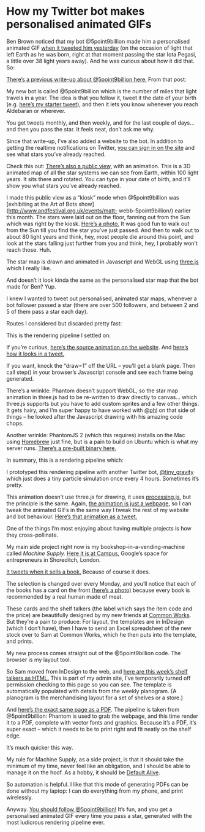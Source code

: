 # How my Twitter bot makes personalised animated GIFs

Ben Brown noticed that my bot @5point9billion made him a personalised animated
GIF [when it tweeted him
yesterday](https://twitter.com/5point9billion/status/725012835558916097) (on
the occasion of light that left Earth as he was born, right at that moment
passing the star Iota Pegasi, a little over 38 light years away). And he was
curious about how it did that. So:

[There’s a previous write-up about @5point9billion
here.](http://interconnected.org/home/2015/12/14/5point9billion) From that
post:

My new bot is called @5point9billion which is the number of miles that light
travels in a year. The idea is that you follow it, tweet it the date of your
birth (e.g. [here’s my starter
tweet](https://twitter.com/genmon/status/674333947405447168)), and then it
lets you know whenever you reach Aldebaran or wherever.

You get tweets monthly, and then weekly, and for the last couple of days… and
then you pass the star. It feels neat, don’t ask me why.

Since that write-up, I’ve also added a website to the bot. In addition to
getting the realtime notifications on Twitter, [you can sign in on the
site](http://electron.farm/5point9billion/) and see what stars you’ve already
reached.

Check this out: [There’s also a public
view,](http://electron.farm/5point9billion/public-map) with an animation. This
is a 3D animated map of all the star systems we can see from Earth, within 100
light years. It sits there and rotated. You can type in your date of birth,
and it’ll show you what stars you’ve already reached.

I made this public view as a “kiosk” mode when @5point9billion was [exhibiting
at the Art of Bots show](http://www.andfestival.org.uk/events/matt-
webb-5point9billion/) earlier this month. The stars were laid out on the
floor, fanning out from the Sun which was right by the kiosk. [Here’s a
photo.](https://www.instagram.com/p/BEPOAEZqpcI/) It was good fun to walk out
from the Sun till you find the star you’ve just passed. And then to walk out
to about 80 light years and think, hey, most people die around this point, and
look at the stars falling just further from you and think, hey, I probably
won’t reach those. Huh.

The star map is drawn and animated in Javascript and WebGL using
[three.js](http://threejs.org) which I really like.

And doesn’t it look kinda the same as the personalised star map that the bot
made for Ben? Yup.

I knew I wanted to tweet out personalised, animated star maps, whenever a bot
follower passed a star (there are over 500 followers, and between 2 and 5 of
them pass a star each day).

Routes I considered but discarded pretty fast:

This is the rendering pipeline I settled on:

If you’re curious, [here’s the source animation on the
website](http://electron.farm/5point9billion/mapgif?user=genmon&draw=1). And
[here’s how it looks in a
tweet.](https://twitter.com/5point9billion/status/725012835558916097)

If you want, knock the “draw=1” off the URL – you’ll get a blank page. Then
call step() in your browser’s Javascript console and see each frame being
generated.

There’s a wrinkle: Phantom doesn’t support WebGL, so the star map animation in
three.js had to be re-written to draw directly to canvas… which three.js
supports but you have to add custom sprites and a few other things. It gets
hairy, and I’m super happy to have worked with [@phl](https://twitter.com/phl)
on that side of things – he looked after the Javascript drawing with his
amazing code chops.

Another wrinkle: PhantomJS 2 (which this requires) installs on the Mac using
[Homebrew](http://brew.sh) just fine, but is a pain to build on Ubuntu which
is what my server runs. [There’s a pre-built binary
here.](https://github.com/Pyppe/phantomjs2.0-ubuntu14.04x64)

In summary, this is a rendering pipeline which:

I prototyped this rendering pipeline with another Twitter bot,
[@tiny_gravity](https://twitter.com/tiny_gravity) which just does a tiny
particle simulation once every 4 hours. Sometimes it’s pretty.

This animation doesn’t use three.js for drawing, it uses
[processing.js](http://processingjs.org), but the principle is the same.
Again, [the animation is just a
webpage](http://electron.farm/admin/gravity/animation?draw=1), so I can tweak
the animated GIFs in the same way I tweak the rest of my website and bot
behaviour. [Here’s that animation as a
tweet.](https://twitter.com/tiny_gravity/status/724949919811952641)

One of the things I’m most enjoying about having multiple projects is how they
cross-pollinate.

My main side project right now is my bookshop-in-a-vending-machine called
_Machine Supply._ [Here it is at
Campus](http://machine.supply/machines/campus), Google’s space for
entrepreneurs in Shoreditch, London.

[It tweets when it sells a
book.](https://twitter.com/MachineSupply/status/720914581502169088) Because of
course it does.

The selection is changed over every Monday, and you’ll notice that each of the
books has a card on the front [(here’s a
photo)](https://twitter.com/MachineSupply/status/720680713578803200) because
every book is recommended by a real human made of meat.

These cards and the shelf talkers (the label which says the item code and the
price) are beautifully designed by my new friends at [Common
Works](http://commonworks.co.uk). But they’re a pain to produce: For layout,
the templates are in InDesign (which I don’t have), then I have to send an
Excel spreadsheet of the new stock over to Sam at Common Works, which he then
puts into the template, and prints.

My new process comes straight out of the @5point9billion code. The browser is
my layout tool.

So Sam moved from InDesign to the web, and [here are this week’s shelf talkers
as HTML.](http://machine.supply/admin/stock/planograms/5/shelftalkers) This is
part of my admin site, I’ve temporarily turned off permission checking to this
page so you can see. The template is automatically populated with details from
the weekly planogram. (A planogram is the merchandising layout for a set of
shelves or a store.)

And [here’s the exact same page as a
PDF](http://machine.supply/admin/stock/planograms/5/shelftalkers.pdf). The
pipeline is taken from @5point9billion: Phantom is used to grab the webpage,
and this time render it to a PDF, complete with vector fonts and graphics.
Because it’s a PDF, it’s super exact – which it needs to be to print right and
fit neatly on the shelf edge.

It’s much quicker this way.

My rule for Machine Supply, as a side project, is that it should take the
minimum of my time, never feel like an obligation, and I should be able to
manage it on the hoof. As a hobby, it should be [Default
Alive](http://paulgraham.com/aord.html).

So automation is helpful. I like that this mode of generating PDFs can be done
without my laptop: I can do everything from my phone, and print wirelessly.

Anyway. [You should follow
@5point9billion!](https://twitter.com/5point9billion/status/675734875106902016)
It’s fun, and you get a personalised animated GIF every time you pass a star,
generated with the most ludicrous rendering pipeline ever.
